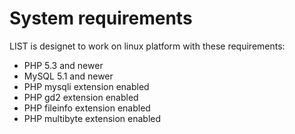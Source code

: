 # System requirements #

LIST is designet to work on linux platform with these requirements:
  * PHP 5.3 and newer
  * MySQL 5.1 and newer
  * PHP mysqli extension enabled
  * PHP gd2 extension enabled
  * PHP fileinfo extension enabled
  * PHP multibyte extension enabled